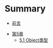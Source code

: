 # Summary

* [前言](README.md)

<!--
* [第4章](./Ch04/04.md)
    * [4.1 基本类型和引用类型的值](./Ch04/01/1.md)
    * [4.2 执行环境及作用域](./Ch04/02/2.md)
        * [4.2.1 延长作用域链](./Ch04/02/2.1.md)
        * [4.2.2 没有块级作用域](./Ch04/02/2.2.md)
    * [4.3 垃圾回收](./Ch04/03/3.md)
    * [4.4 小结](./Ch04/04/4.md)
-->

* [第5章](./Ch05/5.md)
    * [5.1 Object类型](./Ch05/01/1.md)

<!--
* [第21章](./Ch21/21.md)
    * [21.4 跨源资源共享](./Ch21/21.4.md)
* [第23章](./Ch23/23.md)
    * [23.3 数据存储](./Ch23/3/23.3.md)
        * [23.3.1 Cookie](./Ch23/3/23.3.1.md)
            * [1 限制](./Ch23/3/23.3.1.1.md)
            * [2 cookie 的构成](./Ch23/3/23.3.1.2.md)
            * [3 JavaScript 中的 cookie](./Ch23/3/23.3.1.3.md)
            * [4 子 cookie](./Ch23/3/23.3.1.4.md)
-->
